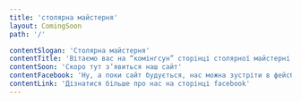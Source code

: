 ```yaml
---
title: 'столярна майстерня'
layout: ComingSoon
path: '/'

contentSlogan: 'Столярна майстерня'
contentTitle: 'Вітаємо вас на “комінгсун” сторінці столярної майстерні Теsl’ar!'
contentSoon: 'Скоро тут з’явиться наш сайт'
contentFacebook: 'Ну, а поки сайт будується, нас можна зустріти в фейсбуці'
contentLink: 'Дізнатися більше про нас на сторінці facebook'
---
```

